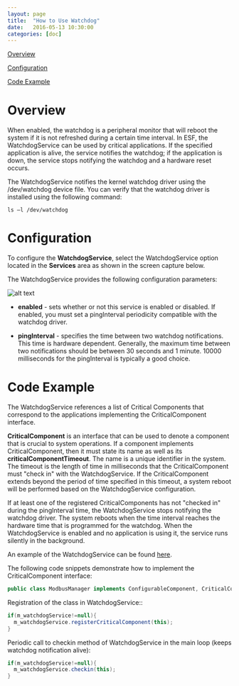 ```yaml
---
layout: page
title:  "How to Use Watchdog"
date:   2016-05-13 10:30:00
categories: [doc]
---
```


[Overview](#overview_1)

[Configuration](#configuration_1)

[Code Example](#code_example_1)


<span id="overview" class="anchor"><span id="overview_1" class="anchor"></span></span></span>Overview
==========================================================================================================================================

When enabled, the watchdog is a peripheral monitor that will reboot the system if it is not refreshed during a certain time interval. In ESF, the WatchdogService can be used by critical applications. If the specified application is alive, the service notifies the watchdog; if the application is down, the service stops notifying the watchdog and a hardware reset occurs.

The WatchdogService notifies the kernel watchdog driver using the /dev/watchdog device file. You can verify that the watchdog driver is installed using the following command:

```
ls –l /dev/watchdog
```


<span id="configuration" class="anchor"><span id="configuration_1" class="anchor"></span></span>Configuration
==============================================================================================================================================

To configure the **WatchdogService**, select the WatchdogService option located in the **Services** area as shown in the screen capture below.

The WatchdogService provides the following configuration parameters:

![alt text](http://eclipse.github.io/kura/assets/images/watchdog/watchdog.png "Watchdog Configuration")

* **enabled** - sets whether or not this service is enabled or disabled. If enabled, you must set a pingInterval periodicity compatible with the watchdog driver.

* **pingInterval** - specifies the time between two watchdog notifications. This time is hardware dependent. Generally, the maximum time between two notifications should be between 30 seconds and 1 minute. 10000 milliseconds for the pingInterval is typically a good choice.

<span id="code_example" class="anchor"><span id="code_example_1" class="anchor"></span></span>Code Example
==========================================================================================================================================================

The WatchdogService references a list of Critical Components that correspond to the applications implementing the CriticalComponent interface.

**CriticalComponent** is an interface that can be used to denote a component that is crucial to system operations. If a component implements CriticalComponent, then it must state its name as well as its **criticalComponentTimeout**. The name is a unique identifier in the system. The timeout is the length of time in milliseconds that the CriticalComponent must "check in" with the WatchdogService. If the CriticalComponent extends beyond the period of time specified in this timeout, a system reboot will be performed based on the WatchdogService configuration.

If at least one of the registered CriticalComponents has not "checked in" during the pingInterval time, the WatchdogService stops notifying the watchdog driver. The system reboots when the time interval reaches the hardware time that is programmed for the watchdog. When the WatchdogService is enabled and no application is using it, the service runs silently in the background.

An example of the WatchdogService can be found [here](<https://github.com/eurotech/edc-examples/blob/master/com.eurotech.framework.edcdevkit>).

The following code snippets demonstrate how to implement the CriticalComponent interface:

```java
public class ModbusManager implements ConfigurableComponent, CriticalComponent, CloudClientListener
```

Registration of the class in WatchdogService::

```java
if(m_watchdogService!=null){
  m_watchdogService.registerCriticalComponent(this);
}
```

Periodic call to checkin method of WatchdogService in the main loop (keeps watchdog notification alive):

```java
if(m_watchdogService!=null){
  m_watchdogService.checkin(this);
}
```

